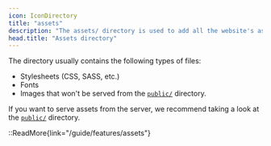 ```yaml
---
icon: IconDirectory
title: "assets"
description: "The assets/ directory is used to add all the website's assets that the build tool (webpack or Vite) will process."
head.title: "Assets directory"
---
```


The directory usually contains the following types of files:

- Stylesheets (CSS, SASS, etc.)
- Fonts
- Images that won't be served from the [`public/`](/guide/directory-structure/public) directory.

If you want to serve assets from the server, we recommend taking a look at the [`public/`](/guide/directory-structure/public) directory.

::ReadMore{link="/guide/features/assets"}
